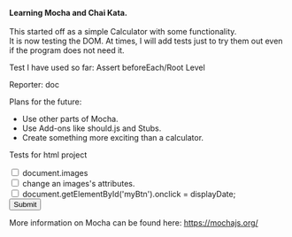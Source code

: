 <b>Learning Mocha and Chai Kata.</b><br>
<br>
This started off as a simple Calculator with some functionality.<br>
It is now testing the DOM.
At times, I will add tests just to try them out even if the program does not need it.


Test I have used so far:
Assert
beforeEach/Root Level

Reporter:
doc


Plans for the future:
<ul>
<li>Use other parts of Mocha.</li>
<li>Use Add-ons like should.js and Stubs.</li>
<li>Create something more exciting than a calculator.</li>
</ul>

Tests for html project
<form action="demo_form.asp" method="get">
  <input type="checkbox">  document.images<br>
  <input type="checkbox"> change an images's attributes.<br>
  <input type="checkbox"> document.getElementById('myBtn').onclick = displayDate; <br>
  <input type="submit" value="Submit">
</form>

More information on Mocha can be found here: https://mochajs.org/
